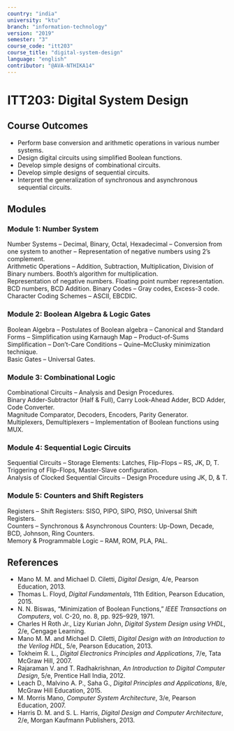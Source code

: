 ```yaml
---
country: "india"
university: "ktu"
branch: "information-technology"
version: "2019"
semester: "3"
course_code: "itt203"
course_title: "digital-system-design"
language: "english"
contributor: "@AVA-NTHIKA14"
---
```


# ITT203: Digital System Design

## Course Outcomes

- Perform base conversion and arithmetic operations in various number systems.
- Design digital circuits using simplified Boolean functions.
- Develop simple designs of combinational circuits.
- Develop simple designs of sequential circuits.
- Interpret the generalization of synchronous and asynchronous sequential circuits.

## Modules

### Module 1: Number System

Number Systems – Decimal, Binary, Octal, Hexadecimal – Conversion from one system to another – Representation of negative numbers using 2’s complement.  
Arithmetic Operations – Addition, Subtraction, Multiplication, Division of Binary numbers. Booth’s algorithm for multiplication.  
Representation of negative numbers. Floating point number representation.  
BCD numbers, BCD Addition. Binary Codes – Gray codes, Excess-3 code.  
Character Coding Schemes – ASCII, EBCDIC.

### Module 2: Boolean Algebra & Logic Gates

Boolean Algebra – Postulates of Boolean algebra – Canonical and Standard Forms – Simplification using Karnaugh Map – Product-of-Sums Simplification – Don’t-Care Conditions – Quine–McClusky minimization technique.  
Basic Gates – Universal Gates.

### Module 3: Combinational Logic

Combinational Circuits – Analysis and Design Procedures.  
Binary Adder-Subtractor (Half & Full), Carry Look-Ahead Adder, BCD Adder, Code Converter.  
Magnitude Comparator, Decoders, Encoders, Parity Generator.  
Multiplexers, Demultiplexers – Implementation of Boolean functions using MUX.

### Module 4: Sequential Logic Circuits

Sequential Circuits – Storage Elements: Latches, Flip-Flops – RS, JK, D, T.  
Triggering of Flip-Flops, Master-Slave configuration.  
Analysis of Clocked Sequential Circuits – Design Procedure using JK, D, & T.

### Module 5: Counters and Shift Registers

Registers – Shift Registers: SISO, PIPO, SIPO, PISO, Universal Shift Registers.  
Counters – Synchronous & Asynchronous Counters: Up-Down, Decade, BCD, Johnson, Ring Counters.  
Memory & Programmable Logic – RAM, ROM, PLA, PAL.

## References

- Mano M. M. and Michael D. Ciletti, *Digital Design*, 4/e, Pearson Education, 2013.  
- Thomas L. Floyd, *Digital Fundamentals*, 11th Edition, Pearson Education, 2015.  
- N. N. Biswas, “Minimization of Boolean Functions,” *IEEE Transactions on Computers*, vol. C-20, no. 8, pp. 925–929, 1971.  
- Charles H Roth Jr., Lizy Kurian John, *Digital System Design using VHDL*, 2/e, Cengage Learning.  
- Mano M. M. and Michael D. Ciletti, *Digital Design with an Introduction to the Verilog HDL*, 5/e, Pearson Education, 2013.  
- Tokheim R. L., *Digital Electronics Principles and Applications*, 7/e, Tata McGraw Hill, 2007.  
- Rajaraman V. and T. Radhakrishnan, *An Introduction to Digital Computer Design*, 5/e, Prentice Hall India, 2012.  
- Leach D., Malvino A. P., Saha G., *Digital Principles and Applications*, 8/e, McGraw Hill Education, 2015.  
- M. Morris Mano, *Computer System Architecture*, 3/e, Pearson Education, 2007.  
- Harris D. M. and S. L. Harris, *Digital Design and Computer Architecture*, 2/e, Morgan Kaufmann Publishers, 2013.

